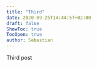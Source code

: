 ```yaml
---
title: "Third"
date: 2020-09-25T14:44:57+02:00
draft: false
ShowToc: true
TocOpen: true
author: Sebastian
---
```


Third post

